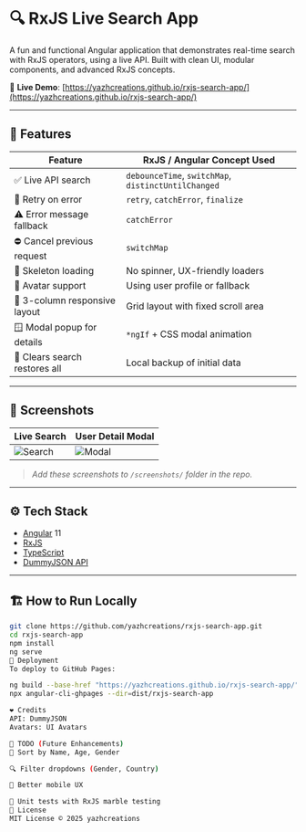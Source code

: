 # 🔍 RxJS Live Search App

A fun and functional Angular application that demonstrates real-time search with RxJS operators, using a live API. Built with clean UI, modular components, and advanced RxJS concepts.

🔗 **Live Demo**: [https://yazhcreations.github.io/rxjs-search-app/](https://yazhcreations.github.io/rxjs-search-app/)

---

## 🧠 Features

| Feature                         | RxJS / Angular Concept Used          |
|-------------------------------|-------------------------------------|
| ✅ Live API search             | `debounceTime`, `switchMap`, `distinctUntilChanged` |
| 🔁 Retry on error              | `retry`, `catchError`, `finalize`   |
| ⚠️ Error message fallback      | `catchError`                         |
| ⛔ Cancel previous request     | `switchMap`                          |
| 🔄 Skeleton loading            | No spinner, UX-friendly loaders     |
| 🧍 Avatar support              | Using user profile or fallback      |
| 🧱 3-column responsive layout  | Grid layout with fixed scroll area  |
| 🪟 Modal popup for details     | `*ngIf` + CSS modal animation       |
| 🧼 Clears search restores all  | Local backup of initial data        |

---

## 📸 Screenshots

| Live Search | User Detail Modal |
|-------------|-------------------|
| ![Search](./screenshots/search.png) | ![Modal](./screenshots/modal.png) |

> _Add these screenshots to `/screenshots/` folder in the repo._

---

## ⚙️ Tech Stack

- [Angular](https://angular.io/) 11
- [RxJS](https://rxjs.dev/)
- [TypeScript](https://www.typescriptlang.org/)
- [DummyJSON API](https://dummyjson.com/)

---

## 🏗️ How to Run Locally

```bash
git clone https://github.com/yazhcreations/rxjs-search-app.git
cd rxjs-search-app
npm install
ng serve
🚀 Deployment
To deploy to GitHub Pages:

ng build --base-href "https://yazhcreations.github.io/rxjs-search-app/"
npx angular-cli-ghpages --dir=dist/rxjs-search-app

❤️ Credits
API: DummyJSON
Avatars: UI Avatars

📌 TODO (Future Enhancements)
🔽 Sort by Name, Age, Gender

🔍 Filter dropdowns (Gender, Country)

📱 Better mobile UX

🧪 Unit tests with RxJS marble testing
📄 License
MIT License © 2025 yazhcreations
